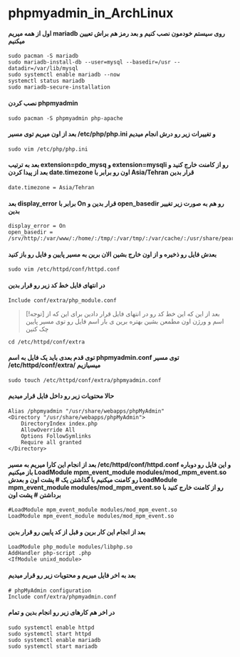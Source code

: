 # phpmyadmin_in_ArchLinux

#### اول از همه میریم mariadb روی سیستم خودمون نصب کنیم و بعد رمز هم براش تعیین میکنیم 
```
sudo pacman -S mariadb
sudo mariadb-install-db --user=mysql --basedir=/usr --datadir=/var/lib/mysql
sudo systemctl enable mariadb --now
systemctl status mariadb
sudo mariadb-secure-installation
```

#### نصب کردن phpmyadmin
```
sudo pacman -S phpmyadmin php-apache
```

####  بعد از اون میریم توی مسیر /etc/php/php.ini و تغییرات زیر رو درش انجام میدیم
```
sudo vim /etc/php/php.ini
```
#### بعد به ترتیب extension=pdo_mysq و extension=mysqli رو از کامنت خارج کنید و بعد از پیدا کردن date.timezone اون رو برابر با Asia/Tehran قرار بدین
```
date.timezone = Asia/Tehran
```

#### بعد display_error برابر با On قرار بدین و open_basedir رو هم به صورت زیر تغییر بدین
```
display_error = On
open_basedir = /srv/http/:/var/www/:/home/:/tmp/:/var/tmp/:/var/cache/:/usr/share/pear/:/usr/share/webapps/:/etc/webapps/
```

#### بعدش فایل رو ذخیره و از اون خارج بشین الان برین به مسیر پایین و فایل رو باز کنید
```
sudo vim /etc/httpd/conf/httpd.conf
```

#### در انتهای فایل خط کد زیر رو قرار بدین 
```
Include conf/extra/php_module.conf
```

> [!توجه]
> بعد از این که این خط کد رو در انتهای فایل قرار دادین برای این که از اسم و ورژن اون مطمعن بشین بهتره برین ی بار اسم فایل رو توی مسیر پایین چک کنین
```
cd /etc/httpd/conf/extra
```

#### توی قدم بعدی باید یک فایل به اسم phpmyadmin.conf توی مسیر /etc/httpd/conf/extra/ میسیازیم 
```
sudo touch /etc/httpd/conf/extra/phpmyadmin.conf
```

#### حالا محتویات زیر رو داخل فایل قرار میدیم
```
Alias /phpmyadmin "/usr/share/webapps/phpMyAdmin"
<Directory "/usr/share/webapps/phpMyAdmin">
    DirectoryIndex index.php
    AllowOverride All
    Options FollowSymlinks
    Require all granted
</Directory>
```

#### بعد از انجام این کارا میریم به مسیر /etc/httpd/conf/httpd.conf و این فایل رو دوباره باز میکنیم LoadModule mpm_event_module modules/mod_mpm_event.so رو کامنت میکنیم با گذاشتن یک # پشت اون و بعدش LoadModule mpm_event_module modules/mod_mpm_event.so رو از کامنت خارج کنید با برداشتن # پشت اون
```
#LoadModule mpm_event_module modules/mod_mpm_event.so
LoadModule mpm_event_module modules/mod_mpm_event.so
```

#### بعد از انجام این کار برین و قبل از <IfModule unixd_module> کد پایین رو قرار بدین
```
LoadModule php_module modules/libphp.so
AddHandler php-script .php
<IfModule unixd_module>
```

#### بعد به اخر فایل میریم و محتویات زیر رو قرار میدیم
```
# phpMyAdmin configuration
Include conf/extra/phpmyadmin.conf
```

#### در اخر هم کارهای زیر رو انجام بدین و تمام
```
sudo systemctl enable httpd
sudo systemctl start httpd
sudo systemctl enable mariadb
sudo systemctl start mariadb
```

